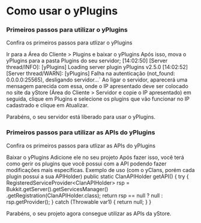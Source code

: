 # Como usar o yPlugins

### Primeiros passos para utilizar o yPlugins
<procedure title="Passos para utilizar o yPlugins">
   <p>Confira os primeiros passos para utlizar o yPlugins</p>
   <step>Ir para a Área do Cliente > Plugins e baixar o yPlugins</step>
   <step>Após isso, mova o yPlugins para a pasta Plugins do seu servidor;</step>
    <code-block lang="Plain Text">
    [14:02:50] [Server thread/INFO]: [yPlugins] Loading server plugin yPlugins v2.5.0
    [14:02:52] [Server thread/WARN]: [yPlugins] Falha na autenticação (not_found: 0.0.0.0:25565), desligando servidor...`
    </code-block>  
    <step>Ao ligar o servidor, aparecerá uma mensagem parecida com essa, onde o IP apresentado deve ser colocado no site da yStore (Área do Cliente > Servidor e copie o IP apresentado) em seguida, clique em Plugins e selecione os plugins que vão funcionar no IP cadastrado e clique em Atualizar.</step>
    <p>Parabéns, o seu servidor está liberado para usar o yPlugins.</p>
</procedure>

### Primeiros passos para utilizar as APIs do yPlugins
<procedure title="Passos para utilizar as APIs do yPlugins">
   <p>Confira os primeiros passos para utlizar as APIs do yPlugins</p>
   <step>Baixar o yPlugins</step>
   <step>Adicione ele no seu projeto</step>
   <step>Após fazer isso, você terá como gerir os plugins que você possui com a API podendo fazer modificações mais específicas.</step>
   <step>Exemplo de uso (com o yClans, porém cada plugin possui a sua APIHolder)</step>
   <code-block lang="java" ignore-vars="true">
public static ClanAPIHolder getAPI() {
    try {
        RegisteredServiceProvider&lt;ClanAPIHolder> rsp = Bukkit.getServer().getServicesManager()
            .getRegistration(ClanAPIHolder.class);
        return rsp == null ? null : rsp.getProvider();
    } catch (Throwable var1) {
        return null;
    }
}
</code-block>
    <p>Parabéns, o seu projeto agora consegue utilizar as APIs da yStore.</p>
</procedure>

<seealso style="cards">
    <category ref="wrs">
        <a href="rankup.md"/>
        <a href="factions.md"/>
        <a href="management.md"/>
        <a href="utility.md"/>
        <a href="addons.md"/>
        <a href="discord.md"/>
    </category>
</seealso>